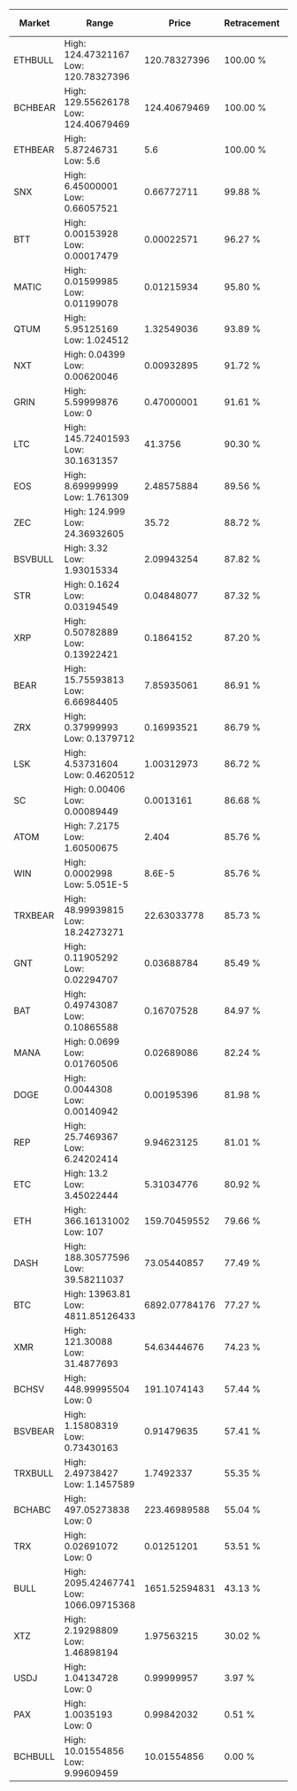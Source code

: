 | Market | Range | Price| Retracement | Doubles to 50% |
| --- | --- | --- | --- | --- |
| ETHBULL | High: 124.47321167<br />Low: 120.78327396 | 120.78327396 | 100.00 % | 1.02 |
| BCHBEAR | High: 129.55626178<br />Low: 124.40679469 | 124.40679469 | 100.00 % | 1.02 |
| ETHBEAR | High: 5.87246731<br />Low: 5.6 | 5.6 | 100.00 % | 1.02 |
| SNX | High: 6.45000001<br />Low: 0.66057521 | 0.66772711 | 99.88 % | 5.32 |
| BTT | High: 0.00153928<br />Low: 0.00017479 | 0.00022571 | 96.27 % | 3.80 |
| MATIC | High: 0.01599985<br />Low: 0.01199078 | 0.01215934 | 95.80 % | 1.15 |
| QTUM | High: 5.95125169<br />Low: 1.024512 | 1.32549036 | 93.89 % | 2.63 |
| NXT | High: 0.04399<br />Low: 0.00620046 | 0.00932895 | 91.72 % | 2.69 |
| GRIN | High: 5.59999876<br />Low: 0 | 0.47000001 | 91.61 % | 5.96 |
| LTC | High: 145.72401593<br />Low: 30.1631357 | 41.3756 | 90.30 % | 2.13 |
| EOS | High: 8.69999999<br />Low: 1.761309 | 2.48575884 | 89.56 % | 2.10 |
| ZEC | High: 124.999<br />Low: 24.36932605 | 35.72 | 88.72 % | 2.09 |
| BSVBULL | High: 3.32<br />Low: 1.93015334 | 2.09943254 | 87.82 % | 1.25 |
| STR | High: 0.1624<br />Low: 0.03194549 | 0.04848077 | 87.32 % | 2.00 |
| XRP | High: 0.50782889<br />Low: 0.13922421 | 0.1864152 | 87.20 % | 1.74 |
| BEAR | High: 15.75593813<br />Low: 6.66984405 | 7.85935061 | 86.91 % | 1.43 |
| ZRX | High: 0.37999993<br />Low: 0.1379712 | 0.16993521 | 86.79 % | 1.52 |
| LSK | High: 4.53731604<br />Low: 0.4620512 | 1.00312973 | 86.72 % | 2.49 |
| SC | High: 0.00406<br />Low: 0.00089449 | 0.0013161 | 86.68 % | 1.88 |
| ATOM | High: 7.2175<br />Low: 1.60500675 | 2.404 | 85.76 % | 1.83 |
| WIN | High: 0.0002998<br />Low: 5.051E-5 | 8.6E-5 | 85.76 % | 2.04 |
| TRXBEAR | High: 48.99939815<br />Low: 18.24273271 | 22.63033778 | 85.73 % | 1.49 |
| GNT | High: 0.11905292<br />Low: 0.02294707 | 0.03688784 | 85.49 % | 1.92 |
| BAT | High: 0.49743087<br />Low: 0.10865588 | 0.16707528 | 84.97 % | 1.81 |
| MANA | High: 0.0699<br />Low: 0.01760506 | 0.02689086 | 82.24 % | 1.63 |
| DOGE | High: 0.0044308<br />Low: 0.00140942 | 0.00195396 | 81.98 % | 1.49 |
| REP | High: 25.7469367<br />Low: 6.24202414 | 9.94623125 | 81.01 % | 1.61 |
| ETC | High: 13.2<br />Low: 3.45022444 | 5.31034776 | 80.92 % | 1.57 |
| ETH | High: 366.16131002<br />Low: 107 | 159.70459552 | 79.66 % | 1.48 |
| DASH | High: 188.30577596<br />Low: 39.58211037 | 73.05440857 | 77.49 % | 1.56 |
| BTC | High: 13963.81<br />Low: 4811.85126433 | 6892.07784176 | 77.27 % | 1.36 |
| XMR | High: 121.30088<br />Low: 31.4877693 | 54.63444676 | 74.23 % | 1.40 |
| BCHSV | High: 448.99995504<br />Low: 0 | 191.1074143 | 57.44 % | 1.17 |
| BSVBEAR | High: 1.15808319<br />Low: 0.73430163 | 0.91479635 | 57.41 % | 1.03 |
| TRXBULL | High: 2.49738427<br />Low: 1.1457589 | 1.7492337 | 55.35 % | 1.04 |
| BCHABC | High: 497.05273838<br />Low: 0 | 223.46989588 | 55.04 % | 1.11 |
| TRX | High: 0.02691072<br />Low: 0 | 0.01251201 | 53.51 % | 1.08 |
| BULL | High: 2095.42467741<br />Low: 1066.09715368 | 1651.52594831 | 43.13 % | 0.00 |
| XTZ | High: 2.19298809<br />Low: 1.46898194 | 1.97563215 | 30.02 % | 0.00 |
| USDJ | High: 1.04134728<br />Low: 0 | 0.99999957 | 3.97 % | 0.00 |
| PAX | High: 1.0035193<br />Low: 0 | 0.99842032 | 0.51 % | 0.00 |
| BCHBULL | High: 10.01554856<br />Low: 9.99609459 | 10.01554856 | 0.00 % | 0.00 |
